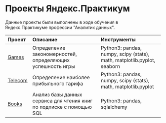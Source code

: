 # Проекты Яндекс.Практикум
Данные проекты были выполнены в ходе обучения в Яндекс.Практикуме профессии "Аналитик данных".

| Проект | Описание | Инструменты |
|:----|:----|:----------|
| [Games](https://github.com/Julielaeva/Yandex_projects/blob/main/Games/Games.ipynb) | Определение закономерностей, определяющих успешность игры | Python3: pandas, numpy, scipy (stats), math, matplotlib.pyplot, seaborn |
| [Telecom](https://github.com/Julielaeva/Yandex_projects/blob/main/Telecom/Telecom_tariffs.ipynb) | Определение наиболее прибыльного тарифа | Python3: pandas, numpy, scipy (stats), math, matplotlib.pyplot |
| [Books](https://github.com/Julielaeva/Yandex_projects/blob/main/SQL%20requests/SQL.ipynb) | Анализ базы данных сервиса для чтения книг по подписке с помощью SQL  | Python3: pandas, sqlalchemy |
